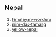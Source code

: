 ## Nepal

1. [himalayan-wonders](http://www.startupranking.com/himalayan-wonders)
2. [mim-das-tamang](http://www.startupranking.com/mim-das-tamang)
3. [yellow-nepal](http://www.startupranking.com/yellow-nepal)

